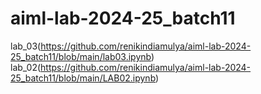 # aiml-lab-2024-25_batch11
lab_03(https://github.com/renikindiamulya/aiml-lab-2024-25_batch11/blob/main/lab03.ipynb)
lab_02(https://github.com/renikindiamulya/aiml-lab-2024-25_batch11/blob/main/LAB02.ipynb)
